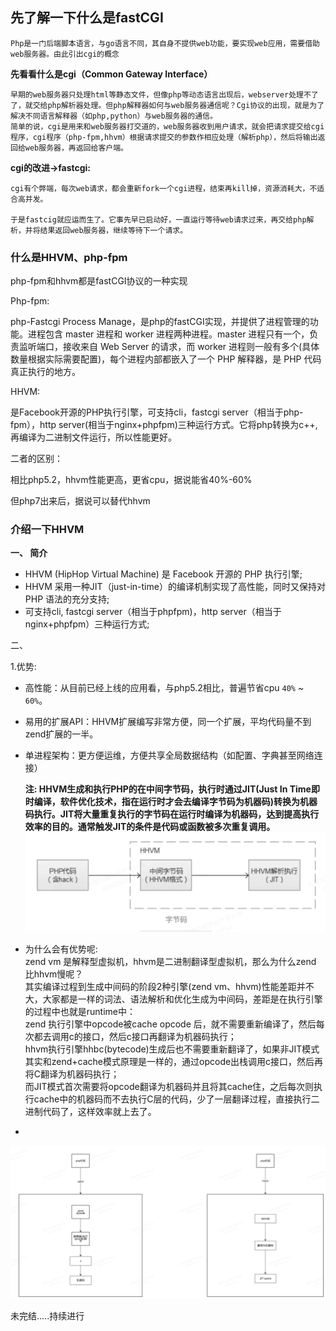 <h2>先了解一下什么是fastCGI</h2>

	Php是一门后端脚本语言，与go语言不同，其自身不提供web功能，要实现web应用，需要借助web服务器。由此引出cgi的概念

**先看看什么是cgi（Common Gateway Interface）**

    早期的web服务器只处理html等静态文件，但像php等动态语言出现后，webserver处理不了了，就交给php解析器处理。但php解释器如何与web服务器通信呢？Cgi协议的出现，就是为了解决不同语言解释器（如php,python）与web服务器的通信。
    简单的说，cgi是用来和web服务器打交道的，web服务器收到用户请求，就会把请求提交给cgi程序，cgi程序（php-fpm,hhvm）根据请求提交的参数作相应处理（解析php），然后将输出返回给web服务器，再返回给客户端。

**cgi的改进->fastcgi:**

	cgi有个弊端，每次web请求，都会重新fork一个cgi进程，结束再kill掉，资源消耗大，不适合高并发。

	于是fastcig就应运而生了。它事先早已启动好，一直运行等待web请求过来，再交给php解析，并将结果返回web服务器，继续等待下一个请求。



### 什么是HHVM、php-fpm

php-fpm和hhvm都是fastCGI协议的一种实现

Php-fpm:

  php-Fastcgi Process Manage，是php的fastCGI实现，并提供了进程管理的功能。进程包含 master 进程和 worker 进程两种进程。master 进程只有一个，负责监听端口，接收来自 Web Server 的请求，而 worker 进程则一般有多个(具体数量根据实际需要配置)，每个进程内部都嵌入了一个 PHP 解释器，是 PHP 代码真正执行的地方。

HHVM:

  是Facebook开源的PHP执行引擎，可支持cli，fastcgi server（相当于php-fpm），http server(相当于nginx+phpfpm)三种运行方式。它将php转换为c++,再编译为二进制文件运行，所以性能更好。

二者的区别：

  相比php5.2，hhvm性能更高，更省cpu，据说能省40%-60%

  但php7出来后，据说可以替代hhvm



### 介绍一下HHVM

**一、 简介**

- HHVM (HipHop Virtual Machine) 是 Facebook 开源的 PHP 执行引擎;
- HHVM 采用一种JIT（just-in-time）的编译机制实现了高性能，同时又保持对 PHP 语法的充分支持;
- 可支持cli, fastcgi server（相当于phpfpm)，http server（相当于nginx+phpfpm）三种运行方式;

二、

1.优势: 

- 高性能：从目前已经上线的应用看，与php5.2相比，普遍节省cpu `40%` ~ `60%`。

- 易用的扩展API：HHVM扩展编写非常方便，同一个扩展，平均代码量不到zend扩展的一半。

- 单进程架构：更方便运维，方便共享全局数据结构（如配置、字典甚至网络连接）

  **注: HHVM生成和执行PHP的在中间字节码，执行时通过JIT(Just In Time即时编译，软件优化技术，指在运行时才会去编译字节码为机器码)转换为机器码执行。JIT将大量重复执行的字节码在运行时编译为机器码，达到提高执行效率的目的。通常触发JIT的条件是代码或函数被多次重复调用。**
![image.png](../img/hhvm-jit.png)

- 为什么会有优势呢:<br>
  zend vm 是解释型虚拟机，hhvm是二进制翻译型虚拟机，那么为什么zend 比hhvm慢呢？ <br>
  其实编译过程到生成中间码的阶段2种引擎(zend vm、hhvm)性能差距并不大，大家都是一样的词法、语法解析和优化生成为中间码，差距是在执行引擎的过程中也就是runtime中：<br>
  zend 执行引擎中opcode被cache opcode 后，就不需要重新编译了，然后每次都去调用c的接口，然后c接口再翻译为机器码执行；<br>
  hhvm执行引擎hhbc(bytecode)生成后也不需要重新翻译了，如果非JIT模式其实和zend+cache模式原理是一样的，通过opcode出栈调用c接口，然后再将C翻译为机器码执行；<br>
  而JIT模式首次需要将opcode翻译为机器码并且将其cache住，之后每次则执行cache中的机器码而不去执行C层的代码，少了一层翻译过程，直接执行二进制代码了，这样效率就上去了。<br>

- 

![image.png](../img/php-diff-arch.png)


未完结.....持续进行

